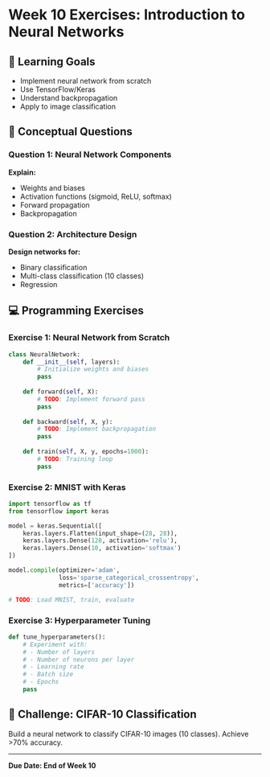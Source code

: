 # Week 10 Exercises: Introduction to Neural Networks

## 🎯 Learning Goals
- Implement neural network from scratch
- Use TensorFlow/Keras
- Understand backpropagation
- Apply to image classification

## 📝 Conceptual Questions

### Question 1: Neural Network Components
**Explain:**
- Weights and biases
- Activation functions (sigmoid, ReLU, softmax)
- Forward propagation
- Backpropagation

### Question 2: Architecture Design
**Design networks for:**
- Binary classification
- Multi-class classification (10 classes)
- Regression

## 💻 Programming Exercises

### Exercise 1: Neural Network from Scratch
```python
class NeuralNetwork:
    def __init__(self, layers):
        # Initialize weights and biases
        pass
    
    def forward(self, X):
        # TODO: Implement forward pass
        pass
    
    def backward(self, X, y):
        # TODO: Implement backpropagation
        pass
    
    def train(self, X, y, epochs=1000):
        # TODO: Training loop
        pass
```

### Exercise 2: MNIST with Keras
```python
import tensorflow as tf
from tensorflow import keras

model = keras.Sequential([
    keras.layers.Flatten(input_shape=(28, 28)),
    keras.layers.Dense(128, activation='relu'),
    keras.layers.Dense(10, activation='softmax')
])

model.compile(optimizer='adam',
              loss='sparse_categorical_crossentropy',
              metrics=['accuracy'])

# TODO: Load MNIST, train, evaluate
```

### Exercise 3: Hyperparameter Tuning
```python
def tune_hyperparameters():
    # Experiment with:
    # - Number of layers
    # - Number of neurons per layer
    # - Learning rate
    # - Batch size
    # - Epochs
    pass
```

## 🧩 Challenge: CIFAR-10 Classification
Build a neural network to classify CIFAR-10 images (10 classes). Achieve >70% accuracy.

---
**Due Date: End of Week 10**

